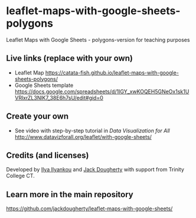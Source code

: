 # leaflet-maps-with-google-sheets-polygons
Leaflet Maps with Google Sheets - polygons-version for teaching purposes

## Live links (replace with your own)
- Leaflet Map https://catata-fish.github.io/leaflet-maps-with-google-sheets-polygons/
- Google Sheets template https://docs.google.com/spreadsheets/d/1IGY_xwKOQEH5GNeOx1sk1UVRlxrZL3NlK7_38E6h7sU/edit#gid=0

## Create your own
- See video with step-by-step tutorial in *Data Visualization for All* http://www.datavizforall.org/leaflet/with-google-sheets/

## Credits (and licenses)
Developed by [Ilya Ilyankou](https://github.com/ilyankou) and [Jack Dougherty](https://github.com/jackdougherty) with support from Trinity College CT.

## Learn more in the main repository
https://github.com/jackdougherty/leaflet-maps-with-google-sheets/
